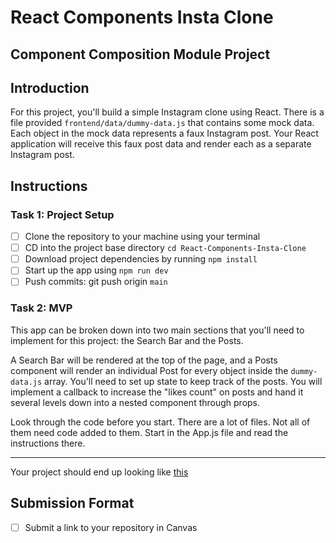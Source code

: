 # React Components Insta Clone

## Component Composition Module Project

## Introduction

For this project, you'll build a simple Instagram clone using React. There is a file provided `frontend/data/dummy-data.js` that contains some mock data. 
Each object in the mock data represents a faux Instagram post. Your React application will receive this faux post data and render each as a separate 
Instagram post.

## Instructions

### Task 1: Project Setup

- [ ]  Clone the repository to your machine using your terminal
- [ ]  CD into the project base directory `cd React-Components-Insta-Clone`
- [ ]  Download project dependencies by running `npm install`
- [ ]  Start up the app using `npm run dev`
- [ ]  Push commits: git push origin `main`

### Task 2: MVP

This app can be broken down into two main sections that you'll need to implement for this project: the Search Bar and the Posts. 

A Search Bar will be rendered at the top of the page, and a Posts component will render an individual Post for every object inside the `dummy-data.js` array. 
You'll need to set up state to keep track of the posts. You will implement a callback to increase the "likes count" on posts and hand it several levels down 
into a nested component through props.

Look through the code before you start. There are a lot of files. Not all of them need code added to them. Start in the App.js file and read the instructions
 there.

---

Your project should end up looking like [this](./frontend/design-files/insta-clone.gif)

## Submission Format

- [ ] Submit a link to your repository in Canvas
